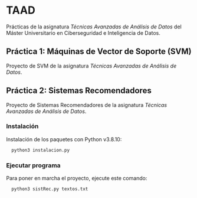
# TAAD
Prácticas de la asignatura *Técnicas Avanzadas de Análisis de Datos* del Máster Universitario en Ciberseguridad e Inteligencia de Datos.

## Práctica 1: Máquinas de Vector de Soporte (SVM)

Proyecto de SVM de la asignatura *Técnicas Avanzadas de Análisis de Datos*.

## Práctica 2: Sistemas Recomendadores

Proyecto de Sistemas Recomendadores de la asignatura *Técnicas Avanzadas de Análisis de Datos*.

### Instalación

Instalación de los paquetes con Python v3.8.10:

```bash
  python3 instalacion.py
```
    
### Ejecutar programa

Para poner en marcha el proyecto, ejecute este comando: 

```bash
  python3 sistRec.py textos.txt
```